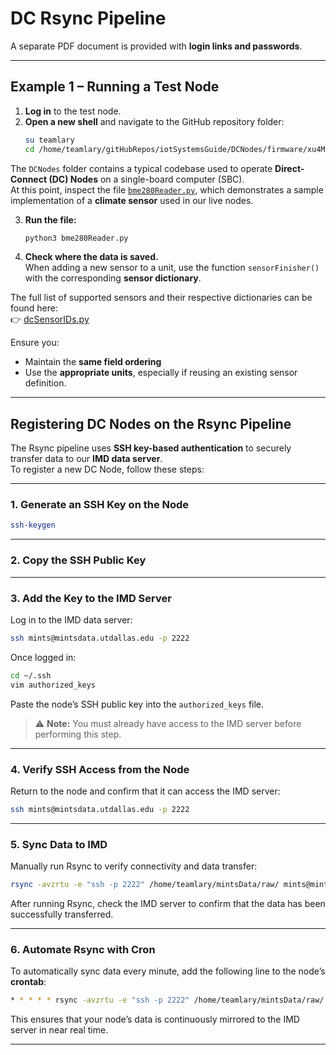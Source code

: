 # DC Rsync Pipeline

A separate PDF document is provided with **login links and passwords**.

---

## Example 1 – Running a Test Node

1. **Log in** to the test node.  
2. **Open a new shell** and navigate to the GitHub repository folder:
   ```bash
   su teamlary
   cd /home/teamlary/gitHubRepos/iotSystemsGuide/DCNodes/firmware/xu4Mqtt/
   ```

The `DCNodes` folder contains a typical codebase used to operate **Direct-Connect (DC) Nodes** on a single-board computer (SBC).  
At this point, inspect the file [`bme280Reader.py`](https://github.com/mi3nts/iotSystemsGuide/blob/main/DCNodes/firmware/xu4Mqtt/bme280Reader.py), which demonstrates a sample implementation of a **climate sensor** used in our live nodes.

3. **Run the file:**
   ```bash
   python3 bme280Reader.py
   ```

4. **Check where the data is saved.**  
   When adding a new sensor to a unit, use the function `sensorFinisher()` with the corresponding **sensor dictionary**.

The full list of supported sensors and their respective dictionaries can be found here:  
👉 [dcSensorIDs.py](https://github.com/mi3nts/iotSystemsGuide/blob/main/dcSensorIDs.py)

Ensure you:
- Maintain the **same field ordering**  
- Use the **appropriate units**, especially if reusing an existing sensor definition.

---

## Registering DC Nodes on the Rsync Pipeline

The Rsync pipeline uses **SSH key-based authentication** to securely transfer data to our **IMD data server**.  
To register a new DC Node, follow these steps:

---

### 1. Generate an SSH Key on the Node
```bash
ssh-keygen
```

---

### 2. Copy the SSH Public Key

---

### 3. Add the Key to the IMD Server
Log in to the IMD data server:
```bash
ssh mints@mintsdata.utdallas.edu -p 2222
```

Once logged in:
```bash
cd ~/.ssh
vim authorized_keys
```
Paste the node’s SSH public key into the `authorized_keys` file.

> ⚠️ **Note:** You must already have access to the IMD server before performing this step.

---

### 4. Verify SSH Access from the Node
Return to the node and confirm that it can access the IMD server:
```bash
ssh mints@mintsdata.utdallas.edu -p 2222
```

---

### 5. Sync Data to IMD
Manually run Rsync to verify connectivity and data transfer:
```bash
rsync -avzrtu -e "ssh -p 2222" /home/teamlary/mintsData/raw/ mints@mintsdata.utdallas.edu:raw
```

After running Rsync, check the IMD server to confirm that the data has been successfully transferred.

---

### 6. Automate Rsync with Cron
To automatically sync data every minute, add the following line to the node’s **crontab**:
```bash
* * * * * rsync -avzrtu -e "ssh -p 2222" /home/teamlary/mintsData/raw/ mints@mintsdata.utdallas.edu:raw
```

This ensures that your node’s data is continuously mirrored to the IMD server in near real time.

---

